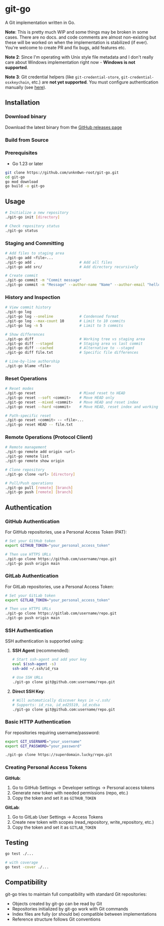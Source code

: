 # git-go

A Git implementation written in Go.

**Note**: This is pretty much WIP and some things may be broken in some cases. There are no docs. and code comments are almost non-existing but these will be worked on when the implementation is stabilized (if ever). You're welcome to create PR and fix bugs, add features etc.

**Note 2**: Since I'm operating with Unix style file metadata and I don't really care about Windows implementation right now - **Windows is not supported**.

**Note 3**: Git credential helpers (like `git-credential-store`, `git-credential-osxkeychain`, etc.) are **not yet supported**. You must configure authentication manually (see [here](#authentication)).

## Installation

### Download binary
Download the latest binary from the [GitHub releases page](https://github.com/unkn0wn-root/git-go/releases)

### Build from Source

### Prerequisites
- Go 1.23 or later

```bash
git clone https://github.com/unkn0wn-root/git-go.git
cd git-go
go mod download
go build -o git-go
```

## Usage

```bash
# Initialize a new repository
./git-go init [directory]

# Check repository status
./git-go status
```

### Staging and Committing
```bash
# Add files to staging area
./git-go add <file>...
./git-go add .                    # Add all files
./git-go add src/                 # Add directory recursively

# Create commit
./git-go commit -m "Commit message"
./git-go commit -m "Message" --author-name "Name" --author-email "hello@local.repo"
```

### History and Inspection
```bash
# View commit history
./git-go log
./git-go log --oneline            # Condensed format
./git-go log --max-count 10       # Limit to 10 commits
./git-go log -n 5                 # Limit to 5 commits

# Show differences
./git-go diff                     # Working tree vs staging area
./git-go diff --staged            # Staging area vs last commit
./git-go diff --cached            # Alternative to --staged
./git-go diff file.txt            # Specific file differences

# Line-by-line authorship
./git-go blame <file>
```

### Reset Operations
```bash
# Reset modes
./git-go reset                    # Mixed reset to HEAD
./git-go reset --soft <commit>    # Move HEAD only
./git-go reset --mixed <commit>   # Move HEAD and reset index
./git-go reset --hard <commit>    # Move HEAD, reset index and working tree

# Path-specific reset
./git-go reset <commit> -- <file>...
./git-go reset HEAD -- file.txt
```

### Remote Operations (Protocol Client)
```bash
# Remote management
./git-go remote add origin <url>
./git-go remote list
./git-go remote show origin

# Clone repository
./git-go clone <url> [directory]

# Pull/Push operations
./git-go pull [remote] [branch]
./git-go push [remote] [branch]
```

## Authentication

### GitHub Authentication

For GitHub repositories, use a Personal Access Token (PAT):

```bash
# Set your GitHub token
export GITHUB_TOKEN="your_personal_access_token"

# Then use HTTPS URLs
./git-go clone https://github.com/username/repo.git
./git-go push origin main
```

### GitLab Authentication

For GitLab repositories, use a Personal Access Token:

```bash
# Set your GitLab token
export GITLAB_TOKEN="your_personal_access_token"

# Then use HTTPS URLs
./git-go clone https://gitlab.com/username/repo.git
./git-go push origin main
```

### SSH Authentication

SSH authentication is supported using:

1. **SSH Agent** (recommended):
   ```bash
   # Start ssh-agent and add your key
   eval $(ssh-agent -s)
   ssh-add ~/.ssh/id_rsa

   # Use SSH URLs
   ./git-go clone git@github.com:username/repo.git
   ```

2. **Direct SSH Key**:
   ```bash
   # Will automatically discover keys in ~/.ssh/
   # Supports: id_rsa, id_ed25519, id_ecdsa
   ./git-go clone git@github.com:username/repo.git
   ```

### Basic HTTP Authentication

For repositories requiring username/password:

```bash
export GIT_USERNAME="your_username"
export GIT_PASSWORD="your_password"

./git-go clone https://superdomain.lucky/repo.git
```

### Creating Personal Access Tokens

**GitHub**:
1. Go to GitHub Settings → Developer settings → Personal access tokens
2. Generate new token with needed permissions (repo, etc.)
3. Copy the token and set it as `GITHUB_TOKEN`

**GitLab**:
1. Go to GitLab User Settings → Access Tokens
2. Create new token with scopes (read_repository, write_repository, etc.)
3. Copy the token and set it as `GITLAB_TOKEN`

## Testing

```bash
go test ./...

# with coverage
go test -cover ./...
```

## Compatibility

git-go tries to maintain full compatibility with standard Git repositories:
- Objects created by git-go can be read by Git
- Repositories initialized by git-go work with Git commands
- Index files are fully (or should be) compatible between implementations
- Reference structure follows Git conventions
